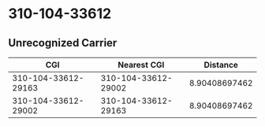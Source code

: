 # 310-104-33612
## Unrecognized Carrier


| CGI | Nearest CGI | Distance |
|-----|-------------|----------|
| 310-104-33612-29163 | 310-104-33612-29002 | 8.90408697462 |
| 310-104-33612-29002 | 310-104-33612-29163 | 8.90408697462 |
